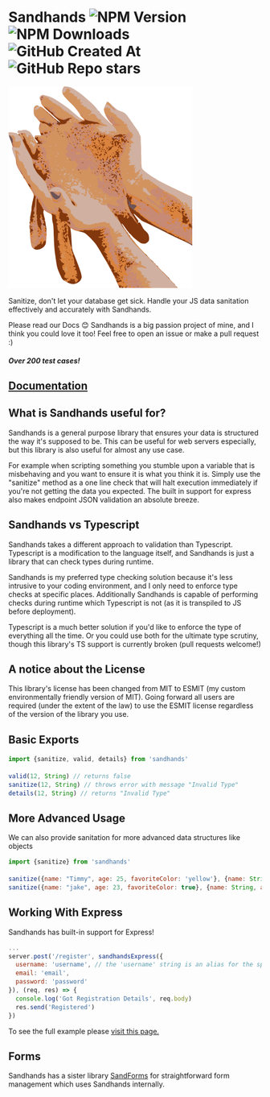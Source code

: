 # Sandhands ![NPM Version](https://img.shields.io/npm/v/sandhands.svg?style=flat) ![NPM Downloads](https://img.shields.io/npm/dy/sandhands?style=flat) ![GitHub Created At](https://img.shields.io/github/created-at/L1lith/Sandhands) ![GitHub Repo stars](https://img.shields.io/github/stars/L1lith/Sandhands)
<img alt="a pair of hands holding sand which is flowing through the fingers" src="https://raw.githubusercontent.com/l1lith/Sandhands/master/logo/logo.svg?sanitize=true"  width="366"  height="400">

Sanitize, don't let your database get sick. Handle your JS data sanitation effectively and accurately with Sandhands.

Please read our Docs 😊 Sandhands is a big passion project of mine, and I think you could love it too! Feel free to open an issue or make a pull request :)

##### Over 200 test cases!

## [Documentation](https://l1lith.github.io/Sandhands/home)

## What is Sandhands useful for?

Sandhands is a general purpose library that ensures your data is structured the way it's supposed to be. This can be useful for web servers especially, but this library is also useful for almost any use case.

For example when scripting something you stumble upon a variable that is misbehaving and you want to ensure it is what you think it is. Simply use the "sanitize" method as a one line check that will halt execution immediately if you're not getting the data you expected. The built in support for express also makes endpoint JSON validation an absolute breeze.

## Sandhands vs Typescript

Sandhands takes a different approach to validation than Typescript. Typescript is a modification to the language itself, and Sandhands is just a library that can check types during runtime.

Sandhands is my preferred type checking solution because it's less intrusive to your coding environment, and I only need to enforce type checks at specific places. Additionally Sandhands is capable of performing checks during runtime which Typescript is not (as it is transpiled to JS before deployment).

Typescript is a much better solution if you'd like to enforce the type of everything all the time. Or you could use both for the ultimate type scrutiny, though this library's TS support is currently broken (pull requests welcome!)

## A notice about the License
This library's license has been changed from MIT to ESMIT (my custom environmentally friendly version of MIT). Going forward all users are required (under the extent of the law) to use the ESMIT license regardless of the version of the library you use.

## Basic Exports

```js
import {sanitize, valid, details} from 'sandhands'

valid(12, String) // returns false
sanitize(12, String) // throws error with message "Invalid Type"
details(12, String) // returns "Invalid Type"
```

## More Advanced Usage

We can also provide sanitation for more advanced data structures like objects

```js
import {sanitize} from 'sandhands'

sanitize({name: "Timmy", age: 25, favoriteColor: 'yellow'}, {name: String, age: Number, favoriteColor: String}) // Doesn't throw any errors
sanitize({name: "jake", age: 23, favoriteColor: true}, {name: String, age: Number, favoriteColor: String}) // Throws the error "Error: Expected String"
```

## Working With Express

Sandhands has built-in support for Express!

```js
...
server.post('/register', sandhandsExpress({
  username: 'username', // the 'username' string is an alias for the special username custom format. See here for a list of existing custom formats https://github.com/L1lith/Sandhands/blob/master/source/customFormats.js
  email: 'email',
  password: 'password'
}), (req, res) => {
  console.log('Got Registration Details', req.body)
  res.send('Registered')
})
```

To see the full example please [visit this page.](https://l1lith.github.io/Sandhands/exports#sandhands-express)

## Forms

Sandhands has a sister library [SandForms](https://github.com/L1lith/SandForms) for straightforward form management which uses Sandhands internally.
